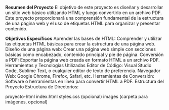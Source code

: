 <b>Resumen del Proyecto</b>
El objetivo de este proyecto es diseñar y desarrollar un sitio web básico utilizando HTML y luego convertirlo en un archivo PDF. Este proyecto proporcionará una 
comprensión fundamental de la estructura de una página web y el uso de etiquetas HTML para organizar y presentar contenido.

<b>Objetivos Específicos</b>
Aprender las bases de HTML: Comprender y utilizar las etiquetas HTML básicas para crear la estructura de una página web.
Diseño de una página web: Crear una página web simple con secciones básicas como encabezado, contenido principal y pie de página.
Conversión a PDF: Exportar la página web creada en formato HTML a un archivo PDF.
Herramientas y Tecnologías Utilizadas
Editor de Código: Visual Studio Code, Sublime Text, o cualquier editor de texto de preferencia.
Navegador Web: Google Chrome, Firefox, Safari, etc.
Herramientas de Conversión: Software o herramientas en línea para convertir HTML a PDF.
Estructura del Proyecto
Estructura de Directorios:

proyecto-html
index.html
styles.css (opcional)
images (carpeta para imágenes, opcional)
